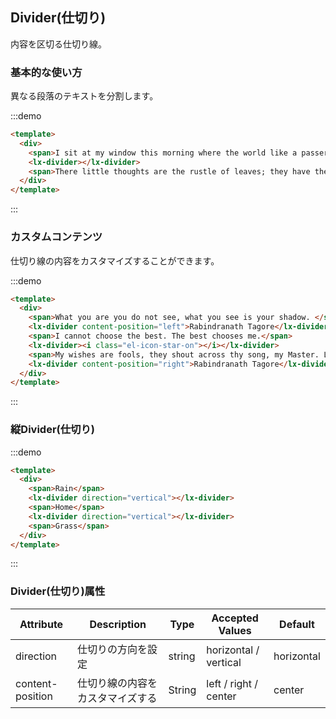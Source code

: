 ## Divider(仕切り)

内容を区切る仕切り線。

### 基本的な使い方

異なる段落のテキストを分割します。

:::demo
```html
<template>
  <div>
    <span>I sit at my window this morning where the world like a passer-by stops for a moment, nods to me and goes.</span>
    <lx-divider></lx-divider>
    <span>There little thoughts are the rustle of leaves; they have their whisper of joy in my mind.</span>
  </div>
</template>
```
:::

### カスタムコンテンツ

仕切り線の内容をカスタマイズすることができます。


:::demo
```html
<template>
  <div>
    <span>What you are you do not see, what you see is your shadow. </span>
    <lx-divider content-position="left">Rabindranath Tagore</lx-divider>
    <span>I cannot choose the best. The best chooses me.</span>
    <lx-divider><i class="el-icon-star-on"></i></lx-divider>
    <span>My wishes are fools, they shout across thy song, my Master. Let me but listen.</span>
    <lx-divider content-position="right">Rabindranath Tagore</lx-divider>
  </div>
</template>
```
:::

### 縦Divider(仕切り)

:::demo
```html
<template>
  <div>
    <span>Rain</span>
    <lx-divider direction="vertical"></lx-divider>
    <span>Home</span>
    <lx-divider direction="vertical"></lx-divider>
    <span>Grass</span>
  </div>
</template>
```
:::

### Divider(仕切り)属性
| Attribute      | Description          | Type      | Accepted Values       | Default  |
|-------------  |---------------- |---------------- |---------------------- |-------- |
| direction      | 仕切りの方向を設定  | string  |          horizontal / vertical           |    horizontal     |
| content-position      | 仕切り線の内容をカスタマイズする | String  |  left / right / center  |  center |
